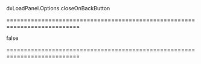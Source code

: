 <!--id-->dxLoadPanel.Options.closeOnBackButton<!--/id-->
===========================================================================
<!--hidden--><!--/hidden-->
<!--default-->false<!--/default-->
===========================================================================

